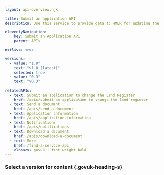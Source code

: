 ```yaml
---
layout: api-overview.njk

title: Submit an application API
description: Use this service to provide data to HMLR for updating the register.

eleventyNavigation:
    key: Submit an Application API
    parent: APIs

notlive: true

versions:
  - value: "1.0"
    text: "v1.0 (latest)"
    selected: true
  - value: "0.3"
    text: "v0.3"
    
relatedAPIs:
  - text: Submit an application to change the Land Register
    href: /apis/submit-an-application-to-change-the-land-register 
  - text: Send a document
    href: /apis/send-a-document
  - text: Application information
    href: /apis/application-information
  - text: Notifications
    href: /apis/notifications
  - text: Download a document
    href: /apis/download-a-document
  - text: More
    href: /find-a-service-api
    classes: govuk-!-font-weight-bold
---
```


### Select a version for content {.govuk-heading-s}
